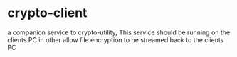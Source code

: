 # crypto-client
a companion service to crypto-utility, This service should be running on the clients PC in other allow file encryption to be streamed back to the clients PC
